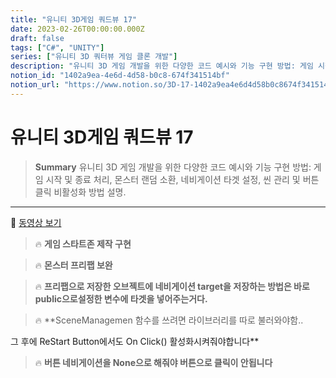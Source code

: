 ```yaml
---
title: "유니티 3D게임 쿼드뷰 17"
date: 2023-02-26T00:00:00.000Z
draft: false
tags: ["C#", "UNITY"]
series: ["유니티 3D 쿼터뷰 게임 클론 개발"]
description: "유니티 3D 게임 개발을 위한 다양한 코드 예시와 기능 구현 방법: 게임 시작 및 종료 처리, 몬스터 랜덤 소환, 네비게이션 타겟 설정, 씬 관리 및 버튼 클릭 비활성화 방법 설명."
notion_id: "1402a9ea-4e6d-4d58-b0c8-674f341514bf"
notion_url: "https://www.notion.so/3D-17-1402a9ea4e6d4d58b0c8674f341514bf"
---
```


# 유니티 3D게임 쿼드뷰 17

> **Summary**
> 유니티 3D 게임 개발을 위한 다양한 코드 예시와 기능 구현 방법: 게임 시작 및 종료 처리, 몬스터 랜덤 소환, 네비게이션 타겟 설정, 씬 관리 및 버튼 클릭 비활성화 방법 설명.

---

🎥 [동영상 보기](https://www.youtube.com/watch?v=9g4prUqF2oA&t=5s)

> 🔥 **게임 스타트존 제작 구현**

> 🔥 **몬스터 프리팹  보완**

> 🔥 **프리팹으로 저장한 오브젝트에 네비게이션 target을 저장하는 방법은 바로 public으로설정한 변수에 타겟을 넣어주는거다.**

> 🔥 **SceneManagemen 함수를 쓰려면 라이브러리를 따로 불러와야함..

그 후에 ReStart Button에서도 On Click() 활성화시켜줘야합니다**

> 🔥 **버튼 네비게이션을 None으로 해줘야 버튼으로 클릭이 안됩니다**

